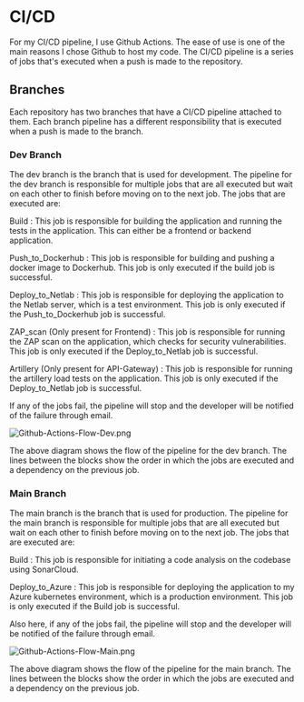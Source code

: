 # CI/CD

For my CI/CD pipeline, I use Github Actions. The ease of use is one of the main reasons I chose Github to host my code. The CI/CD pipeline is a series of jobs that's executed when a push is made to the repository.

## Branches

Each repository has two branches that have a CI/CD pipeline attached to them. Each branch pipeline has a different responsibility that is executed when a push is made to the branch.

### Dev Branch

The dev branch is the branch that is used for development. The pipeline for the dev branch is responsible for multiple jobs that are all executed but wait on each other to finish before moving on to the next job. The jobs that are executed are:

Build
: This job is responsible for building the application and running the tests in the application. This can either be a frontend or backend application.

Push_to_Dockerhub
: This job is responsible for building and pushing a docker image to Dockerhub. This job is only executed if the build job is successful.

Deploy_to_Netlab
: This job is responsible for deploying the application to the Netlab server, which is a test environment. This job is only executed if the Push_to_Dockerhub job is successful.

ZAP_scan (Only present for Frontend)
: This job is responsible for running the ZAP scan on the application, which checks for security vulnerabilities. This job is only executed if the Deploy_to_Netlab job is successful.

Artillery (Only present for API-Gateway)
: This job is responsible for running the artillery load tests on the application. This job is only executed if the Deploy_to_Netlab job is successful.

If any of the jobs fail, the pipeline will stop and the developer will be notified of the failure through email.

![Github-Actions-Flow-Dev.png](Github-Actions-Flow-Dev.png)

The above diagram shows the flow of the pipeline for the dev branch. The lines between the blocks show the order in which the jobs are executed and a dependency on the previous job.

### Main Branch

The main branch is the branch that is used for production. The pipeline for the main branch is responsible for multiple jobs that are all executed but wait on each other to finish before moving on to the next job. The jobs that are executed are:

Build
: This job is responsible for initiating a code analysis on the codebase using SonarCloud.

Deploy_to_Azure
: This job is responsible for deploying the application to my Azure kubernetes environment, which is a production environment. This job is only executed if the Build job is successful.

Also here, if any of the jobs fail, the pipeline will stop and the developer will be notified of the failure through email.

![Github-Actions-Flow-Main.png](Github-Actions-Flow-Main.png)

The above diagram shows the flow of the pipeline for the main branch. The lines between the blocks show the order in which the jobs are executed and a dependency on the previous job.